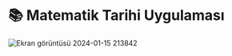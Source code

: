 # 📚 Matematik Tarihi Uygulaması

![Ekran görüntüsü 2024-01-15 213842](https://github.com/user-attachments/assets/0507b218-8a75-4943-aeb6-3896a56dac00)

 
